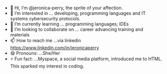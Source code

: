 - 👋 Hi, I’m @jeronica-perry, the sprite of your affection.
- 👀 I’m interested in ... developing, programming languages and IT systems cybersecurity protocols.
- 🌱 I’m currently learning ... programming languages; IDEs
- 💞️ I’m looking to collaborate on ... career advancing training and materials
- 📫 How to reach me ...via linkedin https://www.linkedin.com/in/jeronicaperry
- 😄 Pronouns: ...She/Her
- ⚡ Fun fact: ...Myspace, a social media platform, introduced me to HTML. This sparked my interest in coding.

<!---
jeronica-perry/jeronica-perry is a ✨ special ✨ repository because its `README.md` (this file) appears on your GitHub profile.
You can click the Preview link to take a look at your changes.
--->
